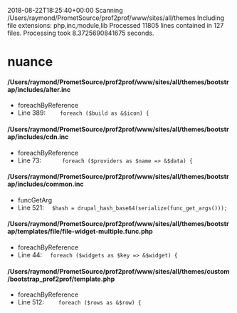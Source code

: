 2018-08-22T18:25:40+00:00
Scanning /Users/raymond/PrometSource/prof2prof/www/sites/all/themes
Including file extensions: php,inc,module,lib
Processed 11805 lines contained in 127 files.
Processing took 8.3725690841675 seconds.

# nuance
#### /Users/raymond/PrometSource/prof2prof/www/sites/all/themes/bootstrap/includes/alter.inc
* foreachByReference
 * Line 389: `    foreach ($build as &$icon) {`

#### /Users/raymond/PrometSource/prof2prof/www/sites/all/themes/bootstrap/includes/cdn.inc
* foreachByReference
 * Line 73: `      foreach ($providers as $name => &$data) {`

#### /Users/raymond/PrometSource/prof2prof/www/sites/all/themes/bootstrap/includes/common.inc
* funcGetArg
 * Line 521: `  $hash = drupal_hash_base64(serialize(func_get_args()));`

#### /Users/raymond/PrometSource/prof2prof/www/sites/all/themes/bootstrap/templates/file/file-widget-multiple.func.php
* foreachByReference
 * Line 44: `  foreach ($widgets as $key => &$widget) {`

#### /Users/raymond/PrometSource/prof2prof/www/sites/all/themes/custom/bootstrap_prof2prof/template.php
* foreachByReference
 * Line 512: `    foreach ($rows as &$row) {`


